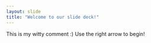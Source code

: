 ```yaml
---
layout: slide
title: "Welcome to our slide deck!"
---
```

This is my witty comment :)
Use the right arrow to begin!
